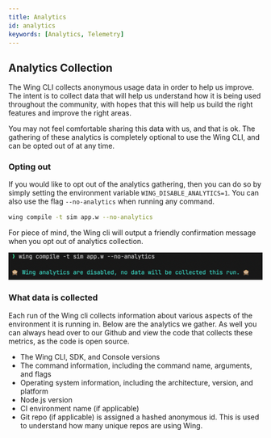 ```yaml
---
title: Analytics
id: analytics
keywords: [Analytics, Telemetry]
---
```


## Analytics Collection

The Wing CLI collects anonymous usage data in order to help us improve. The intent is to collect data that will help us understand how it is being used throughout the community, with hopes that this will help us build the right features and improve the right areas.

You may not feel comfortable sharing this data with us, and that is ok. The gathering of these analytics is completely optional to use the Wing CLI, and can be opted out of at any time.

### Opting out

If you would like to opt out of the analytics gathering, then you can do so by simply setting the environment variable `WING_DISABLE_ANALYTICS=1`. You can also use the flag `--no-analytics` when running any command.

```sh
wing compile -t sim app.w --no-analytics
```

For piece of mind, the Wing cli will output a friendly confirmation message when you opt out of analytics collection.

![Wing analytics opt out confirmation](./analytics-opt-out.png)

### What data is collected

Each run of the Wing cli collects information about various aspects of the environment it is running in. Below are the analytics we gather. As well
you can always head over to our Github and view the code that collects these metrics, as the code is open source.

- The Wing CLI, SDK, and Console versions
- The command information, including the command name, arguments, and flags
- Operating system information, including the architecture, version, and platform
- Node.js version
- CI environment name (if applicable)
- Git repo (if applicable) is assigned a hashed anonymous id. This is used to understand how many unique repos are using Wing.